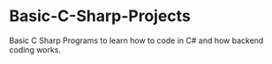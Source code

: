 # Basic-C-Sharp-Projects

Basic C Sharp Programs to learn how to code in C# and how backend coding works.
